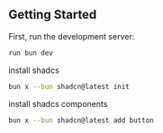 ## Getting Started

First, run the development server:

```bash
run bun dev
```
install shadcs
```bash
bun x --bun shadcn@latest init
```

install shadcs components
```bash
bun x --bun shadcn@latest add button
```

